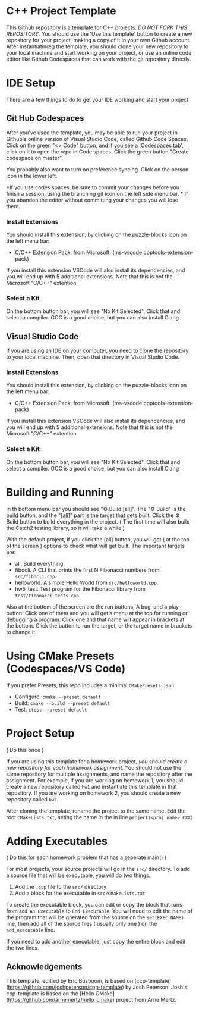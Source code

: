 # C++ Project Template

This Github repository is a template for C++ projects. *DO NOT FORK THIS
REPOSITORY*. You should use the 'Use this template' button to create a new
repository for your project, making a copy of it in your own Github account.
After instantiatinœg the template, you should clone your new repository to your
local machine and start working on your project, or use an online code editor like Github Codespaces that can work with the git repository directly. 


# IDE Setup

There are a few things to do to get your IDE working and start your project 

## Git Hub Codespaces 

After you've used the template, you may be able to run your project in
Github's online version of Visual Studio Code, called Github Code Spaces. Click
on the green "<> Code" button, and if you see a 'Codespaces tab', click on it to
open the repo in Code spaces. Click the green button "Create codespace on
master".

You probably also want to turn on preference syncing. Click on the person icon
in the lower left.

*If you use codes spaces, be sure to commit your changes before you finish a
session, using the branching git icon on the left side menu bar. * If you
abandon the editor without committing your changes you will lose them.


### Install Extensions

You should install this extension, by clicking on the puzzle-blocks icon on the left menu bar:

* C/C++ Extension Pack, from Microsoft. (ms-vscode.cpptools-extension-pack)

If you install this extension VSCode will also install its
dependencies, and you will end up with 5 additional extensions. Note that this is not the Microsoft "C/C++" extention

### Select a Kit

On the bottom button bar, you will see "No Kit Selected". Click that and select
a compiler. GCC is a good choice, but you can also install Clang

## Visual Studio Code

If you are using an IDE on your computer, you need to clone the repository to
your local machine. Then, open that directory in Visual Studio Code. 

### Install Extensions

You should install this extension, by clicking on the puzzle-blocks icon on the left menu bar:

* C/C++ Extension Pack, from Microsoft. (ms-vscode.cpptools-extension-pack)

If you install this extension VSCode will also install its dependencies, and
you will end up with 5 additional extensions. Note that this is not the
Microsoft "C/C++" extention

### Select a Kit

On the bottom button bar, you will see "No Kit Selected". Click that and select
a compiler. GCC is a good choice, but you can also install Clang

# Building and Running


In th bottom menu bar you should see "⚙ Build [all]". The "⚙ Build" is the build
button, and the "[all]" part is the target that gets built. Click the ⚙ Build
button to build everything in the project. ( The first time will also build the
Catch2 testing library, so it will take a while ) 

With the default project, if you click the [all] button, you will get ( at the
top of the screen ) options to check what will get built. The important targets
are: 

* all. Build everything
* fibocli. A CLI that prints the first N Fibonacci numbers from `src/fibocli.cpp`.
* helloworld. A simple Hello World from `src/helloworld.cpp`.
* hw5_test. Test program for the Fibonacci library from `test/fibonacci_tests.cpp`.


Also at the bottom of the screen are the run buttons, A bug, and a play button.
Click one of them and you will get a menu at the top for running or debugging a
program. Click one and that name will appear in brackets at the bottom. Click
the button to run the target, or the target name in brackets to change it. 

# Using CMake Presets (Codespaces/VS Code)

If you prefer Presets, this repo includes a minimal `CMakePresets.json`:

- Configure: `cmake --preset default`
- Build: `cmake --build --preset default`
- Test: `ctest --preset default`

# Project Setup 

( Do this once ) 

If you are using this template for a homework project, *you should create a new
repository for each homework assignment.* You should not use the same
repository for multiple assignments, and name the repository after the
assignment. For example, if you are working on homework 1, you should create a
new repository called `hw1` and instantiate this template in that repository.
If you are working on homework 2, you should create a new repository called
`hw2`.

After cloning the template, rename the project to the same name. Edit the root
`CMakeLists.txt`, seting the name in the in line ``project(<proj_name> CXX)``

# Adding Executables 

( Do this for each homework problem that has a seperate main() )

For most projects, your source projects will go in the ``src/`` directory. To
add a source file that will be executable, you will do two things. 

1. Add the ``.cpp`` file to the ``src/`` directory
2. Add a block for the executable in ``src/CMakeLists.txt``

To create the executable block, you can edit or copy the block that runs from
``Add An Executable`` to ``End Executable``. You will need to edit the name of
the program that will be gnerated from the source on the ``set(EXEC_NAME) ``
line, then add all of the source files ( usually only one ) on the
``add_executable`` line. 

If you need to add another executable, just copy the entire block and edit the
two lines. 


## Acknowledgements

This template, editied by Eric Busboom, is based on [ccp-template]
(https://github.com/joshpeterson/cpp-template) by Josh Peterson. Josh's
cpp-template is based on the [Hello CMake]
(https://github.com/arnemertz/hello_cmake) project from Arne Mertz.
